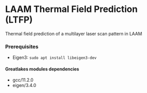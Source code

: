 # LAAM Thermal Field Prediction (LTFP)
Thermal field prediction of a multilayer laser scan pattern in LAAM

### Prerequisites
- Eigen3: `sudo apt install libeigen3-dev`

#### Greatlakes modules dependencies
- gcc/11.2.0
- eigen/3.4.0
